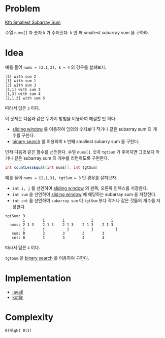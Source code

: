 # Problem

[Kth Smallest Subarray Sum](https://leetcode.com/problems/kth-smallest-subarray-sum/)

수열 `nums[]` 과 숫자 `k` 가 주어진다. `k` 번 째 smallest subarray sum 을 구하라.

# Idea

예를 들어 `nums = [2,1,3], k = 4` 의 경우를 살펴보자.

```
[2] with sum 2
[1] with sum 1
[3] with sum 3
[2,1] with sum 3
[1,3] with sum 4
[2,1,3] with sum 6 
```

따라서 답은 `3` 이다.

이 문제는 다음과 같은 두가지 방법을 이용하여 해결할 만 하다. 

* [sliding window](/fundamentals/slidingwindow/nestedloop/README.md) 를 이용하여 임의의 숫자보다 작거나 같은 subarray sum 의 개수를 구한다.
* [binary search](/fundamentals/search/binarysearch/README.md) 를 이용하여 `k` 번째 smallest subarry sum 를 구한다.

먼저 다음과 같은 함수를 선언한다. 수열 `nums[]`, 숫자 `tgtSum` 가 주어지면 그것보다 작거나 같은 subarray sum 의 개수를 리턴하도록 구현한다.

```java
int countLessEqual(int nums[], int tgtSum)
```

예를 들어 `nums = [2,1,3], tgtSum = 3` 인 경우를 살펴보자. 

* `int i, j` 를 선언하여 [sliding window](/fundamentals/slidingwindow/nestedloop/README.md) 의 왼쪽, 오른쪽 인덱스를 저장한다.
* `int sum` 을 선언하여 [sliding window](/fundamentals/slidingwindow/nestedloop/README.md) 에 해당하는 subarray sum 을 저장한다.
* `int cnt` 을 선언하여 `subarray sum` 이 `tgtSum` 보다 작거나 같은 것들의 개수를 저장한다.

```
tgtSum: 3    
        i        i        i            i        i
  nums: 2 1 3    2 1 3    2 1 3    2 1 3    2 1 3
        j        j          j          j          j
   sum: 0        2        3        3        3
   cnt: 0        1        3        4        4
```

따라서 답은 `4` 이다.

`tgtSum` 을 [binary search](/fundamentals/search/binarysearch/README.md) 를 이용하여 구한다.

# Implementation

* [java8](MainApp.java)
* [kotlin](MainApp.kt)

# Complexity

```
O(NlgN) O(1)
```
